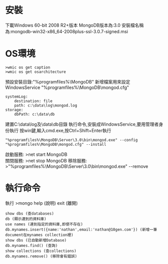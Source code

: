 # 安裝
下載Windows 60-bit 2008 R2+版本
MongoDB版本為:3.0
安裝檔名稱為:mongodb-win32-x86_64-2008plus-ssl-3.0.7-signed.msi

# OS環境
```
>wmic os get caption
>wmic os get osarchitecture
```
預設安裝目錄:"%programfiles%\MongoDB\"
新增檔案用來設定WindowsService
"%programfiles%\MongoDB\mongod.cfg"
```
systemLog:
    destination: file
    path: c:\data\log\mongod.log
storage:
    dbPath: c:\data\db
```
建置C:\data\log及\data\db目錄
執行命令,安裝成WindowsService,要用管理者身份執行
按win鍵,輸入cmd.exe,按Ctrl+Shift+Enter執行
```
"%programfiles%\MongoDB\Server\3.0\bin\mongod.exe" --config "%programfiles%\MongoDB\mongod.cfg" --install
```
啟動服務: >net start MongoDB  
關閉服務: >net stop MongoDB
移除服務: >"%programfiles%\MongoDB\Server\3.0\bin\mongod.exe" --remove
# 執行命令
執行 >mongo
help (說明)
exit (離開)
```
show dbs (查databases)
db (顯示連到的資料庫)
use names (連到指定的資料庫,即使不存在)
db.mynames.insert({name:'nathan',email:'nathan@10gen.com'}) (新增一筆document在mynames collection裡)
show dbs (已自動新增Database)
db.mynames.find() (查詢)
show collections (查collections)
db.mynames.remove() (移除會有錯誤)
```
